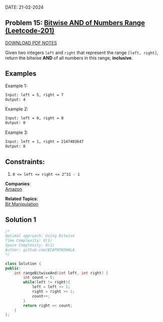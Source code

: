 DATE: 21-02-2024

## Problem 15: [ Bitwise AND of Numbers Range (Leetcode-201) ](https://leetcode.com/problems/bitwise-and-of-numbers-range/)

[DOWNLOAD PDF NOTES](https://drive.google.com/drive/u/1/folders/1V1lszXbUO97guTtDgW8AWcIkryRB2uW9)

Given two integers `left` and `right` that represent the range `[left, right]`, return the bitwise **AND** of all numbers in this range, **inclusive**.

## Examples

Example 1:

```bash
Input: left = 5, right = 7
Output: 4
```

Example 2:

```bash
Input: left = 0, right = 0
Output: 0
```

Example 3:

```bash
Input: left = 1, right = 2147483647
Output: 0
```

## Constraints:

1. `0 <= left <= right <= 2^31 - 1`

**Companies**:  
[Amazon](https://leetcode.com/company/amazon)

**Related Topics**:  
[Bit Manipulation](https://leetcode.com/tag/bit-manipulation/)

## Solution 1

```cpp
/*
Optimal approach: Using Bitwise
Time Complexity: O(1)
Space Complexity: O(1)
Author: github.com/BCAPATHSHALA
*/

class Solution {
public:
    int rangeBitwiseAnd(int left, int right) {
        int count = 0;
        while(left != right){
            left = left >> 1;
            right = right >> 1;
            count++;
        }
        return right << count;
    }
};

```
